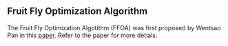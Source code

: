 ## Fruit Fly Optimization Algorithm
The Fruit Fly Optimization Algotithm (FFOA) was first proposed by Wentsao Pan in this
[paper](http://www.sciencedirect.com/science/article/pii/S0950705111001365).
Refer to the paper for more detials.
